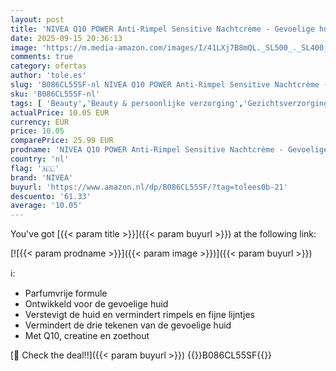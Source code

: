 ```yaml
---
layout: post
title: 'NIVEA Q10 POWER Anti-Rimpel Sensitive Nachtcrème - Gevoelige huid - Kalmeert en Verstevigt - Met Q10  Creatine en Zoethoutextract - Gezichtsverzorging - 50 ml'
date: 2025-09-15 20:36:13
image: 'https://m.media-amazon.com/images/I/41LXj7B8mQL._SL500_._SL400_.jpg'
comments: true
category: ofertas
author: 'tole.es'
slug: 'B086CL55SF-nl NIVEA Q10 POWER Anti-Rimpel Sensitive Nachtcrème -...'
sku: 'B086CL55SF-nl'
tags: [ 'Beauty','Beauty & persoonlijke verzorging','Gezichtsverzorgingsproducten','Huidverzorging','Nachtverzorging gezicht','Vochtinbrengende middelen voor gezicht','nivea','🇳🇱', ]
actualPrice: 10.05 EUR
currency: EUR
price: 10.05
comparePrice: 25.99 EUR
prodname: 'NIVEA Q10 POWER Anti-Rimpel Sensitive Nachtcrème - Gevoelige huid - Kalmeert en Verstevigt - Met Q10  Creatine en Zoethoutextract - Gezichtsverzorging - 50 ml'
country: 'nl'
flag: '🇳🇱'
brand: 'NIVEA'
buyurl: 'https://www.amazon.nl/dp/B086CL55SF/?tag=tolees0b-21'
descuento: '61.33'
average: '10.05'
---
```


You've got [{{< param title >}}]({{< param buyurl >}}) at the following link:

[![{{< param prodname >}}]({{< param image >}})]({{< param buyurl >}})

ℹ️:

- Parfumvrije formule
- Ontwikkeld voor de gevoelige huid
- Verstevigt de huid en vermindert rimpels en fijne lijntjes
- Vermindert de drie tekenen van de gevoelige huid
- Met Q10, creatine en zoethout

[🛒 Check the deal!!]({{< param buyurl >}})
{{<world>}}B086CL55SF{{</world>}}
